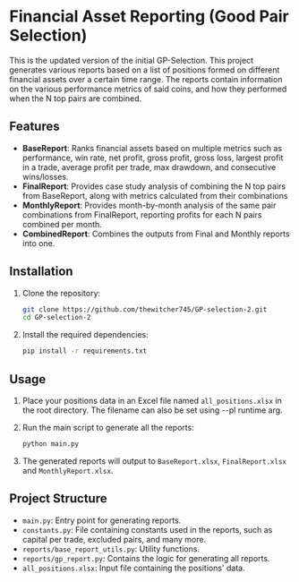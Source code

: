 # Financial Asset Reporting (Good Pair Selection)

This is the updated version of the initial GP-Selection.
This project generates various reports based on a list of positions formed on different financial assets over a certain time range. The reports
contain information on the various performance metrics of said coins, and how they performed when the N top pairs are combined.

## Features

- **BaseReport**: Ranks financial assets based on multiple metrics such as performance, win rate, net profit, gross profit, gross loss, largest profit
  in a trade, average profit per trade, max drawdown, and consecutive wins/losses.
- **FinalReport**: Provides case study analysis of combining the N top pairs from BaseReport, along with metrics calculated from their combinations
- **MonthlyReport**: Provides month-by-month analysis of the same pair combinations from FinalReport, reporting profits for each N pairs combined per
  month.
- **CombinedReport**: Combines the outputs from Final and Monthly reports into one.

## Installation

1. Clone the repository:
    ```sh
    git clone https://github.com/thewitcher745/GP-selection-2.git
    cd GP-selection-2
    ```

2. Install the required dependencies:
    ```sh
    pip install -r requirements.txt
    ```

## Usage

1. Place your positions data in an Excel file named `all_positions.xlsx` in the root directory. The filename can also be set using --pl runtime arg.

2. Run the main script to generate all the reports:
    ```sh
    python main.py
    ```

3. The generated reports will output to `BaseReport.xlsx`, `FinalReport.xlsx` and `MonthlyReport.xlsx`.

## Project Structure

- `main.py`: Entry point for generating reports.
- `constants.py`: File containing constants used in the reports, such as capital per trade, excluded pairs, and many more.
- `reports/base_report_utils.py`: Utility functions.
- `reports/gp_report.py`: Contains the logic for generating all reports.
- `all_positions.xlsx`: Input file containing the positions' data.

